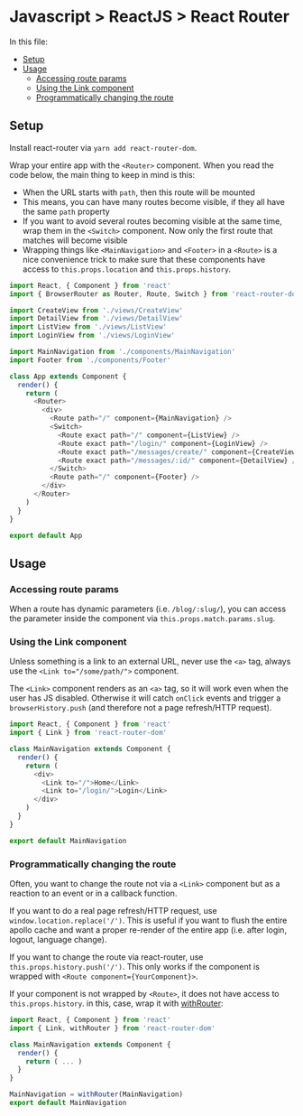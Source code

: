 # Javascript > ReactJS > React Router

In this file:

* [Setup](#setup)
* [Usage](#usage)
  * [Accessing route params](#accessing-route-params)
  * [Using the Link component](#using-the-link-component)
  * [Programmatically changing the route](#programmatically-changing-the-route)

## Setup

Install react-router via `yarn add react-router-dom`.

Wrap your entire app with the `<Router>` component. When you read the code
below, the main thing to keep in mind is this:

* When the URL starts with `path`, then this route will be mounted
* This means, you can have many routes become visible, if they all have the
  same `path` property
* If you want to avoid several routes becoming visible at the same time, wrap
  them in the `<Switch>` component. Now only the first route that matches will
  become visible
* Wrapping things like `<MainNavigation>` and `<Footer>` in a `<Route>` is a
  nice convenience trick to make sure that these components have access to
  `this.props.location` and `this.props.history`.

```js
import React, { Component } from 'react'
import { BrowserRouter as Router, Route, Switch } from 'react-router-dom'

import CreateView from './views/CreateView'
import DetailView from './views/DetailView'
import ListView from './views/ListView'
import LoginView from './views/LoginView'

import MainNavigation from './components/MainNavigation'
import Footer from './components/Footer'

class App extends Component {
  render() {
    return (
      <Router>
        <div>
          <Route path="/" component={MainNavigation} />
          <Switch>
            <Route exact path="/" component={ListView} />
            <Route exact path="/login/" component={LoginView} />
            <Route exact path="/messages/create/" component={CreateView} />
            <Route exact path="/messages/:id/" component={DetailView} />
          </Switch>
          <Route path="/" component={Footer} />
        </div>
      </Router>
    )
  }
}

export default App
```

## Usage

### Accessing route params

When a route has dynamic parameters (i.e. `/blog/:slug/`), you can access
the parameter inside the component via `this.props.match.params.slug`.

### Using the Link component

Unless something is a link to an external URL, never use the `<a>` tag, always
use the `<Link to="/some/path/">` component.

The `<Link>` component renders as an `<a>` tag, so it will work even when the
user has JS disabled. Otherwise it will catch `onClick` events and trigger
a `browserHistory.push` (and therefore not a page refresh/HTTP request).

```js
import React, { Component } from 'react'
import { Link } from 'react-router-dom'

class MainNavigation extends Component {
  render() {
    return (
      <div>
        <Link to="/">Home</Link>
        <Link to="/login/">Login</Link>
      </div>
    )
  }
}

export default MainNavigation
```

### Programmatically changing the route

Often, you want to change the route not via a `<Link>` component but as a
reaction to an event or in a callback function.

If you want to do a real page refresh/HTTP request, use
`window.location.replace('/')`. This is useful if you want to flush the entire
apollo cache and want a proper re-render of the entire app (i.e. after login,
logout, language change).

If you want to change the route via react-router, use
`this.props.history.push('/')`. This only works if the component is wrapped
with `<Route component={YourComponent}>`.

If your component is not wrapped by `<Route>`, it does not have access to
`this.props.history`. in this, case, wrap it with [withRouter](https://reacttraining.com/react-router/web/api/withRouter):

```js
import React, { Component } from 'react'
import { Link, withRouter } from 'react-router-dom'

class MainNavigation extends Component {
  render() {
    return ( ... )
  }
}

MainNavigation = withRouter(MainNavigation)
export default MainNavigation
```
